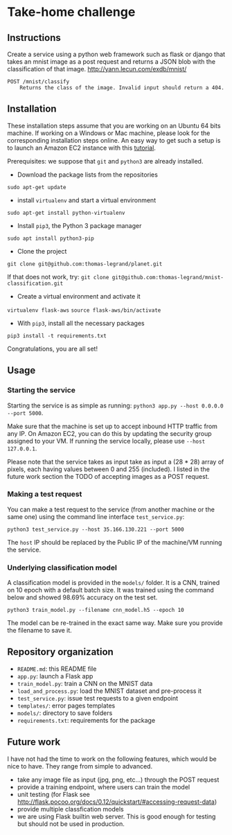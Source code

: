 # Take-home challenge

## Instructions

Create a service using a python web framework such as flask or django that takes an mnist image as a post request and returns a JSON blob with the classification of that image. http://yann.lecun.com/exdb/mnist/
```
POST /mnist/classify
    Returns the class of the image. Invalid input should return a 404.
```

## Installation

These installation steps assume that you are working on an Ubuntu 64 bits machine.
If working on a Windows or Mac machine, please look for the corresponding installation steps online.
An easy way to get such a setup is to launch an Amazon EC2 instance with this [tutorial](http://docs.aws.amazon.com/AWSEC2/latest/UserGuide/EC2_GetStarted.html#ec2-launch-instance_linux).

Prerequisites: we suppose that `git` and `python3` are already installed.

* Download the package lists from the repositories

`sudo apt-get update`

* install `virtualenv` and start a virtual environment

`sudo apt-get install python-virtualenv`

* Install `pip3`, the Python 3 package manager

`sudo apt install python3-pip`

* Clone the project

`git clone git@github.com:thomas-legrand/planet.git`

If that does not work, try:
`git clone git@github.com:thomas-legrand/mnist-classification.git`

* Create a virtual environment and activate it

`virtualenv flask-aws`
`source flask-aws/bin/activate`

* With `pip3`, install all the necessary packages

`pip3 install -t requirements.txt`

Congratulations, you are all set!

## Usage

### Starting the service

Starting the service is as simple as running: `python3 app.py --host 0.0.0.0 --port 5000`.

Make sure that the machine is set up to accept inbound HTTP traffic from any IP. 
On Amazon EC2, you can do this by updating the security group assigned to your VM.
If running the service locally, please use `--host 127.0.0.1`.

Please note that the service takes as input take as input a (28 * 28) array of pixels,
each having values between 0 and 255 (included). I listed in the future work section
the TODO of accepting images as a POST request.

### Making a test request

You can make a test request to the service (from another machine or the same one) using the command line interface `test_service.py`:

```python3 test_service.py --host 35.166.130.221 --port 5000```

The `host` IP should be replaced by the Public IP of the machine/VM running the service.

### Underlying classification model

A classification model is provided in the `models/` folder.
It is a CNN, trained on 10 epoch with a default batch size.
It was trained using the command below and showed 98.69% accuracy on the test set.

```python3 train_model.py --filename cnn_model.h5 --epoch 10```

The model can be re-trained in the exact same way. 
Make sure you provide the filename to save it.


## Repository organization

- `README.md`: this README file
- `app.py`: launch a Flask app
- `train_model.py`: train a CNN on the MNIST data
- `load_and_process.py`: load the MNIST dataset and pre-process it
- `test_service.py`: issue test requests to a given endpoint
- `templates/`: error pages templates
- `models/`: directory to save folders
- `requirements.txt`: requirements for the package


## Future work

I have not had the time to work on the following features, which would be nice to have.
They range from simple to advanced.

 - take any image file as input (jpg, png, etc...) through the POST request
 - provide a training endpoint, where users can train the model
 - unit testing (for Flask see http://flask.pocoo.org/docs/0.12/quickstart/#accessing-request-data)
 - provide multiple classfication models
 - we are using Flask builtin web server. This is good enough for testing but should not be used in production.